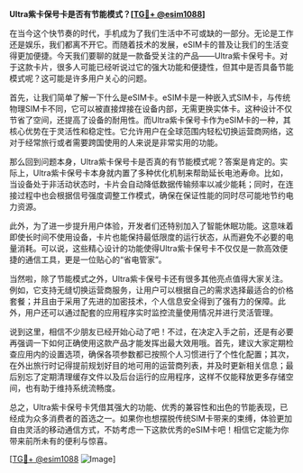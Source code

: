 **Ultra紫卡保号卡是否有节能模式？[[TG💪+ @esim1088](https://t.me/s/esim1088)]**

在当今这个快节奏的时代，手机成为了我们生活中不可或缺的一部分。无论是工作还是娱乐，我们都离不开它。而随着技术的发展，eSIM卡的普及让我们的生活变得更加便捷。今天我们要聊的就是一款备受关注的产品——Ultra紫卡保号卡。对于这款卡片，很多人可能已经听说过它的强大功能和便捷性，但其中是否具备节能模式呢？这可能是许多用户关心的问题。

首先，让我们简单了解一下什么是eSIM卡。eSIM卡是一种嵌入式SIM卡，与传统物理SIM卡不同，它可以被直接焊接在设备内部，无需更换实体卡。这种设计不仅节省了空间，还提高了设备的耐用性。而Ultra紫卡保号卡作为eSIM卡的一种，其核心优势在于灵活性和稳定性。它允许用户在全球范围内轻松切换运营商网络，这对于经常旅行或者需要跨国使用的人来说是非常实用的功能。

那么回到问题本身，Ultra紫卡保号卡是否真的有节能模式呢？答案是肯定的。实际上，Ultra紫卡保号卡本身就内置了多种优化机制来帮助延长电池寿命。比如，当设备处于非活动状态时，卡片会自动降低数据传输频率以减少能耗；同时，在连接过程中也会根据信号强度调整工作模式，确保在保证性能的同时尽可能地节约电力资源。

此外，为了进一步提升用户体验，开发者们还特别加入了智能休眠功能。这意味着即使长时间不使用设备，卡片也能保持最低限度的运行状态，从而避免不必要的电量消耗。可以说，这些精心设计的功能使得Ultra紫卡保号卡不仅仅是一款高效便捷的通信工具，更是一位贴心的“省电管家”。

当然啦，除了节能模式之外，Ultra紫卡保号卡还有很多其他亮点值得大家关注。例如，它支持无缝切换运营商服务，让用户可以根据自己的需求选择最适合的价格套餐；并且由于采用了先进的加密技术，个人信息安全得到了强有力的保障。此外，用户还可以通过配套的应用程序实时监控流量使用情况并进行灵活管理。

说到这里，相信不少朋友已经开始心动了吧！不过，在决定入手之前，还是有必要再强调一下如何正确使用这款产品才能发挥出最大效用哦。首先，建议大家定期检查应用内的设置选项，确保各项参数都已按照个人习惯进行了个性化配置；其次，在外出旅行时记得提前规划好目的地可用的运营商列表，并及时更新相关信息；最后别忘了定期清理缓存文件以及后台运行的应用程序，这样不仅能释放更多存储空间，也有助于维持系统流畅度。

总之，Ultra紫卡保号卡凭借其强大的功能、优秀的兼容性和出色的节能表现，已经成为众多消费者的首选之一。如果你也想摆脱传统SIM卡带来的束缚，体验更加自由灵活的移动通信方式，不妨考虑一下这款优秀的eSIM卡吧！相信它定能为你带来前所未有的便利与惊喜。

[[TG💪+ @esim1088](https://t.me/s/esim1088) ![Image](https://i.postimg.cc/4NQfJmqS/Snipaste-2025-05-13-00-14-12.png)]